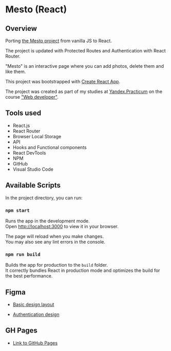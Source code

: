 # Mesto (React)

## Overview

Porting [the Mesto project](https://github.com/FrontEnd-Guy/mesto) from vanilla JS to React.

The project is updated with Protected Routes and Authentication with React Router.

"Mesto" is an interactive page where you can add photos, delete them and like them. 

This project was bootstrapped with [Create React App](https://github.com/facebook/create-react-app).

The project was created as part of my studies at [Yandex.Practicum](https://praktikum.yandex.ru/) on the course ["Web developer"](https://praktikum.yandex.ru/web/).

## Tools used

* React.js
* React Router
* Browser Local Storage
* API
* Hooks and Functional components
* React DevTools
* NPM
* GitHub
* Visual Studio Code

## Available Scripts

In the project directory, you can run:

### `npm start`

Runs the app in the development mode.\
Open [http://localhost:3000](http://localhost:3000) to view it in your browser.

The page will reload when you make changes.\
You may also see any lint errors in the console.

### `npm run build`

Builds the app for production to the `build` folder.\
It correctly bundles React in production mode and optimizes the build for the best performance.

## Figma

* [Basic design layout](https://www.figma.com/file/2cn9N9jSkmxD84oJik7xL7/JavaScript.-Sprint-4?node-id=0%3A1)


* [Authentication design](https://www.figma.com/file/5H3gsn5lIGPwzBPby9jAOo/Sprint-14-RU?node-id=0%3A1)


## GH Pages

* [Link to GitHub Pages](https://frontend-guy.github.io/mesto-react-auth/)